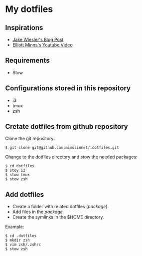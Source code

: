 # My dotfiles

## Inspirations

* [Jake Wiesler's Blog Post](https://www.jakewiesler.com/blog/managing-dotfiles)
* [Elliott Minns's Youtube Video](https://youtube.com/watch?v=y6XCebnB9gs)

## Requirements

* Stow

## Configurations stored in this repository

* i3
* tmux
* zsh

## Cretate dotfiles from github repository

Clone the git repository:

    $ git clone git@github.com:mimosinnet/.dotfiles.git

Change to the dotfiles directory and stow the needed packages: 

    $ cd dotfiles
    $ stoy i3
    $ stow tmux
    $ stow zsh

## Add dotfiles 

* Create a folder with related dotfiles (_package_).
* Add files in the _package_
* Create the symlinks in the $HOME directory.

Example: 

    $ cd .dotfiles
    $ mkdir zsh
    $ vim zsh/.zshrc
    $ stow zsh

